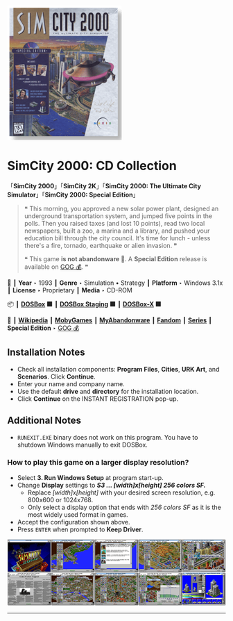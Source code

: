 ![](Thumbnail.png "application-thumbnail")

# SimCity 2000: CD Collection

「**SimCity 2000**」「**SimCity 2K**」「**SimCity 2000: The Ultimate City Simulator**」「**SimCity 2000: Special Edition**」

> ❝ This morning, you approved a new solar power plant, designed an underground transportation system, and jumped five points in the polls. Then you raised taxes (and lost 10 points), read two local newspapers, built a zoo, a marina and a library, and pushed your education bill through the city council. It's time for lunch - unless there's a fire, tornado, earthquake or alien invasion. ❞
>
> ❝ This game **is not abandonware 🚫**. A **Special Edition** release is available on [GOG 💰](https://www.gog.com/en/game/simcity_2000_special_edition). ❞
>

📌 ┃ **Year** ‣ 1993 ┃ **Genre** ‣ Simulation • Strategy ┃ **Platform** ‣ Windows 3.1x ┃ **License** ‣ Proprietary ┃ **Media** ‣ CD-ROM 

📦 ┃ **[DOSBox](https://www.dosbox.com/) 🟩** ┃ **[DOSBox Staging](https://dosbox-staging.github.io/) 🟩** ┃ **[DOSBox-X](https://dosbox-x.com/) 🟩** 

📎 ┃ **[Wikipedia](https://en.wikipedia.org/wiki/SimCity_2000)** ┃ **[MobyGames](https://www.mobygames.com/game/657/simcity-2000/)** ┃ **[MyAbandonware](https://www.myabandonware.com/game/simcity-2000-cd-collection-311)** ┃ **[Fandom](https://simcity.fandom.com/wiki/SimCity_2000)** ┃ **[Series](https://en.wikipedia.org/wiki/SimCity)** ┃ **Special Edition** ‣ [GOG 💰](https://www.gog.com/en/game/simcity_2000_special_edition) 

## Installation Notes
- Check all installation components: **Program Files**, **Cities**, **URK Art**, and **Scenarios**. Click **Continue**.
- Enter your name and company name.
- Use the default **drive** and **directory** for the installation location.
- Click **Continue** on the INSTANT REGISTRATION pop-up.

## Additional Notes
- `RUNEXIT.EXE` binary does not work on this program. You have to shutdown Windows manually to exit DOSBox.

### How to play this game on a larger display resolution?
- Select **3. Run Windows Setup** at program start-up.
- Change **Display** settings to _**S3 ... [width]x[height] 256 colors SF.**_
  - Replace *[width]x[height]* with your desired screen resolution, e.g. 800x600 or 1024x768.
  - Only select a display option that ends with *256 colors SF* as it is the most widely used format in games.
- Accept the configuration shown above.
- Press `ENTER` when prompted to **Keep Driver**.

![](Montage.png "SimCity 2000: CD Collection")

---

